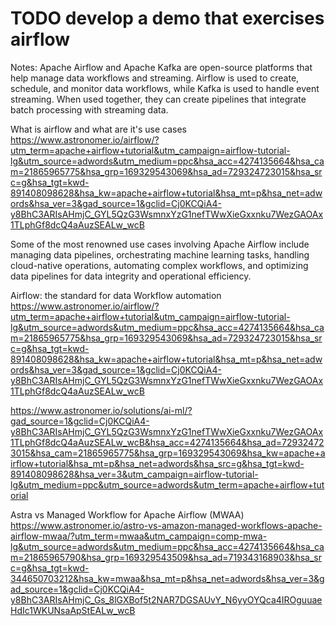 # TODO develop a demo that exercises airflow

Notes: 
Apache Airflow and Apache Kafka are open-source platforms that help manage data workflows and streaming. Airflow is used to create, schedule, and monitor data workflows, while Kafka is used to handle event streaming. When used together, they can create pipelines that integrate batch processing with streaming data. 


What is airflow and what are it's use cases
https://www.astronomer.io/airflow/?utm_term=apache+airflow+tutorial&utm_campaign=airflow-tutorial-lg&utm_source=adwords&utm_medium=ppc&hsa_acc=4274135664&hsa_cam=21865965775&hsa_grp=169329543069&hsa_ad=729324723015&hsa_src=g&hsa_tgt=kwd-891408098628&hsa_kw=apache+airflow+tutorial&hsa_mt=p&hsa_net=adwords&hsa_ver=3&gad_source=1&gclid=Cj0KCQiA4-y8BhC3ARIsAHmjC_GYL5QzG3WsmnxYzG1nefTWwXieGxxnku7WezGAOAx1TLphGf8dcQ4aAuzSEALw_wcB


Some of the most renowned use cases involving Apache Airflow include managing data pipelines, orchestrating machine learning tasks, handling cloud-native operations, automating complex workflows, and optimizing data pipelines for data integrity and operational efficiency.


Airflow: the standard for data Workflow automation 
https://www.astronomer.io/airflow/?utm_term=apache+airflow+tutorial&utm_campaign=airflow-tutorial-lg&utm_source=adwords&utm_medium=ppc&hsa_acc=4274135664&hsa_cam=21865965775&hsa_grp=169329543069&hsa_ad=729324723015&hsa_src=g&hsa_tgt=kwd-891408098628&hsa_kw=apache+airflow+tutorial&hsa_mt=p&hsa_net=adwords&hsa_ver=3&gad_source=1&gclid=Cj0KCQiA4-y8BhC3ARIsAHmjC_GYL5QzG3WsmnxYzG1nefTWwXieGxxnku7WezGAOAx1TLphGf8dcQ4aAuzSEALw_wcB


https://www.astronomer.io/solutions/ai-ml/?gad_source=1&gclid=Cj0KCQiA4-y8BhC3ARIsAHmjC_GYL5QzG3WsmnxYzG1nefTWwXieGxxnku7WezGAOAx1TLphGf8dcQ4aAuzSEALw_wcB&hsa_acc=4274135664&hsa_ad=729324723015&hsa_cam=21865965775&hsa_grp=169329543069&hsa_kw=apache+airflow+tutorial&hsa_mt=p&hsa_net=adwords&hsa_src=g&hsa_tgt=kwd-891408098628&hsa_ver=3&utm_campaign=airflow-tutorial-lg&utm_medium=ppc&utm_source=adwords&utm_term=apache+airflow+tutorial


Astra vs Managed Workflow for Apache Airflow (MWAA)
https://www.astronomer.io/astro-vs-amazon-managed-workflows-apache-airflow-mwaa/?utm_term=mwaa&utm_campaign=comp-mwa-lg&utm_source=adwords&utm_medium=ppc&hsa_acc=4274135664&hsa_cam=21865965790&hsa_grp=169329543509&hsa_ad=719343168903&hsa_src=g&hsa_tgt=kwd-344650703212&hsa_kw=mwaa&hsa_mt=p&hsa_net=adwords&hsa_ver=3&gad_source=1&gclid=Cj0KCQiA4-y8BhC3ARIsAHmjC_Gs_8lGXBof5t2NAR7DGSAUvY_N6yyOYQca4IROguuaeHdIc1WKUNsaApStEALw_wcB



